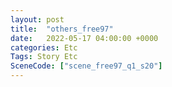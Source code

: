 ```yaml
---
layout: post
title:  "others_free97"
date:   2022-05-17 04:00:00 +0000
categories: Etc
Tags: Story Etc
SceneCode: ["scene_free97_q1_s20"]
---
```

